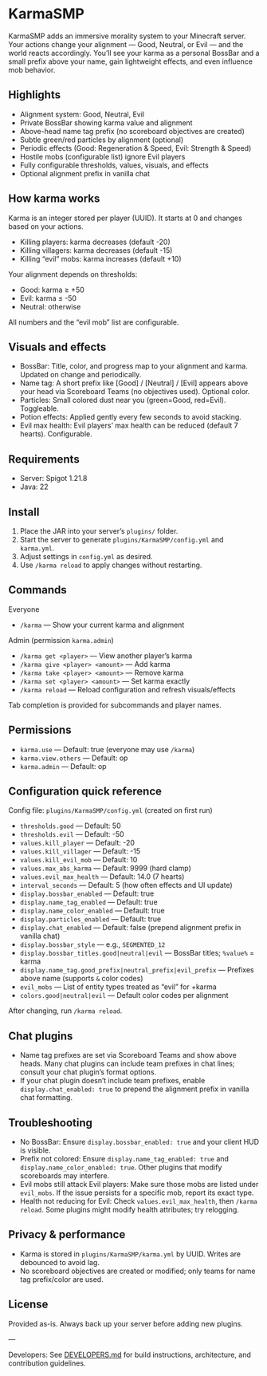 # KarmaSMP

KarmaSMP adds an immersive morality system to your Minecraft server. Your actions change your alignment — Good, Neutral, or Evil — and the world reacts accordingly. You’ll see your karma as a personal BossBar and a small prefix above your name, gain lightweight effects, and even influence mob behavior.

## Highlights
- Alignment system: Good, Neutral, Evil
- Private BossBar showing karma value and alignment
- Above-head name tag prefix (no scoreboard objectives are created)
- Subtle green/red particles by alignment (optional)
- Periodic effects (Good: Regeneration & Speed, Evil: Strength & Speed)
- Hostile mobs (configurable list) ignore Evil players
- Fully configurable thresholds, values, visuals, and effects
- Optional alignment prefix in vanilla chat

## How karma works
Karma is an integer stored per player (UUID). It starts at 0 and changes based on your actions.
- Killing players: karma decreases (default -20)
- Killing villagers: karma decreases (default -15)
- Killing “evil” mobs: karma increases (default +10)

Your alignment depends on thresholds:
- Good: karma ≥ +50
- Evil: karma ≤ -50
- Neutral: otherwise

All numbers and the “evil mob” list are configurable.

## Visuals and effects
- BossBar: Title, color, and progress map to your alignment and karma. Updated on change and periodically.
- Name tag: A short prefix like [Good] / [Neutral] / [Evil] appears above your head via Scoreboard Teams (no objectives used). Optional color.
- Particles: Small colored dust near you (green=Good, red=Evil). Toggleable.
- Potion effects: Applied gently every few seconds to avoid stacking.
- Evil max health: Evil players’ max health can be reduced (default 7 hearts). Configurable.

## Requirements
- Server: Spigot 1.21.8
- Java: 22

## Install
1) Place the JAR into your server’s `plugins/` folder.
2) Start the server to generate `plugins/KarmaSMP/config.yml` and `karma.yml`.
3) Adjust settings in `config.yml` as desired.
4) Use `/karma reload` to apply changes without restarting.

## Commands
Everyone
- `/karma` — Show your current karma and alignment

Admin (permission `karma.admin`)
- `/karma get <player>` — View another player’s karma
- `/karma give <player> <amount>` — Add karma
- `/karma take <player> <amount>` — Remove karma
- `/karma set <player> <amount>` — Set karma exactly
- `/karma reload` — Reload configuration and refresh visuals/effects

Tab completion is provided for subcommands and player names.

## Permissions
- `karma.use` — Default: true (everyone may use `/karma`)
- `karma.view.others` — Default: op
- `karma.admin` — Default: op

## Configuration quick reference
Config file: `plugins/KarmaSMP/config.yml` (created on first run)

- `thresholds.good` — Default: 50
- `thresholds.evil` — Default: -50
- `values.kill_player` — Default: -20
- `values.kill_villager` — Default: -15
- `values.kill_evil_mob` — Default: 10
- `values.max_abs_karma` — Default: 9999 (hard clamp)
- `values.evil_max_health` — Default: 14.0 (7 hearts)
- `interval_seconds` — Default: 5 (how often effects and UI update)
- `display.bossbar_enabled` — Default: true
- `display.name_tag_enabled` — Default: true
- `display.name_color_enabled` — Default: true
- `display.particles_enabled` — Default: true
- `display.chat_enabled` — Default: false (prepend alignment prefix in vanilla chat)
- `display.bossbar_style` — e.g., `SEGMENTED_12`
- `display.bossbar_titles.good|neutral|evil` — BossBar titles; `%value%` = karma
- `display.name_tag.good_prefix|neutral_prefix|evil_prefix` — Prefixes above name (supports `&` color codes)
- `evil_mobs` — List of entity types treated as “evil” for +karma
- `colors.good|neutral|evil` — Default color codes per alignment

After changing, run `/karma reload`.

## Chat plugins
- Name tag prefixes are set via Scoreboard Teams and show above heads. Many chat plugins can include team prefixes in chat lines; consult your chat plugin’s format options.
- If your chat plugin doesn’t include team prefixes, enable `display.chat_enabled: true` to prepend the alignment prefix in vanilla chat formatting.

## Troubleshooting
- No BossBar: Ensure `display.bossbar_enabled: true` and your client HUD is visible.
- Prefix not colored: Ensure `display.name_tag_enabled: true` and `display.name_color_enabled: true`. Other plugins that modify scoreboards may interfere.
- Evil mobs still attack Evil players: Make sure those mobs are listed under `evil_mobs`. If the issue persists for a specific mob, report its exact type.
- Health not reducing for Evil: Check `values.evil_max_health`, then `/karma reload`. Some plugins might modify health attributes; try relogging.

## Privacy & performance
- Karma is stored in `plugins/KarmaSMP/karma.yml` by UUID. Writes are debounced to avoid lag.
- No scoreboard objectives are created or modified; only teams for name tag prefix/color are used.

## License
Provided as-is. Always back up your server before adding new plugins.

—

Developers: See [DEVELOPERS.md](DEVELOPERS.md) for build instructions, architecture, and contribution guidelines.
